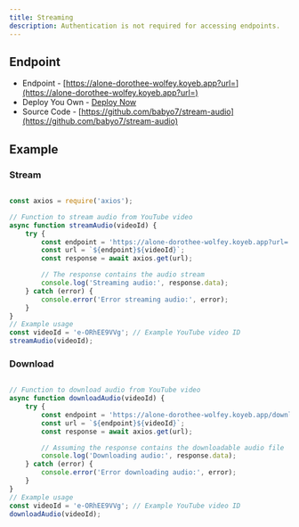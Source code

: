 ```yaml
---
title: Streaming
description: Authentication is not required for accessing endpoints.
---
```


## Endpoint

- Endpoint - [https://alone-dorothee-wolfey.koyeb.app?url=](https://alone-dorothee-wolfey.koyeb.app?url=)
- Deploy You Own - [Deploy Now](https://app.koyeb.com/deploy?type=git&builder=buildpack&repository=https://github.com/babyo7/stream-audio)
- Source Code - [https://github.com/babyo7/stream-audio](https://github.com/babyo7/stream-audio)

## Example

### Stream

```javascript

const axios = require('axios');

// Function to stream audio from YouTube video
async function streamAudio(videoId) {
    try {
        const endpoint = 'https://alone-dorothee-wolfey.koyeb.app?url=';
        const url = `${endpoint}${videoId}`;
        const response = await axios.get(url);

        // The response contains the audio stream
        console.log('Streaming audio:', response.data);
    } catch (error) {
        console.error('Error streaming audio:', error);
    }
}
// Example usage
const videoId = 'e-ORhEE9VVg'; // Example YouTube video ID
streamAudio(videoId);

```

### Download

```javascript

// Function to download audio from YouTube video
async function downloadAudio(videoId) {
    try {
        const endpoint = 'https://alone-dorothee-wolfey.koyeb.app/download?url=';
        const url = `${endpoint}${videoId}`;
        const response = await axios.get(url);

        // Assuming the response contains the downloadable audio file
        console.log('Downloading audio:', response.data);
    } catch (error) {
        console.error('Error downloading audio:', error);
    }
}
// Example usage
const videoId = 'e-ORhEE9VVg'; // Example YouTube video ID
downloadAudio(videoId);

```
